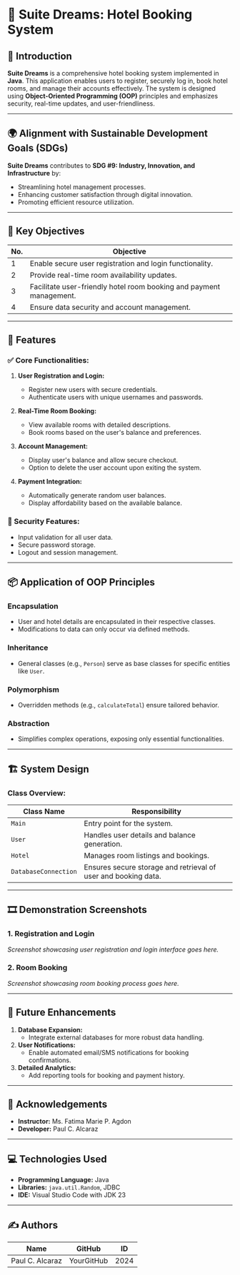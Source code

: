 # 🌟 Suite Dreams: Hotel Booking System

## 🏨 Introduction
**Suite Dreams** is a comprehensive hotel booking system implemented in **Java**. This application enables users to register, securely log in, book hotel rooms, and manage their accounts effectively. The system is designed using **Object-Oriented Programming (OOP)** principles and emphasizes security, real-time updates, and user-friendliness.

---

## 🌍 Alignment with Sustainable Development Goals (SDGs)
**Suite Dreams** contributes to **SDG #9: Industry, Innovation, and Infrastructure** by:
- Streamlining hotel management processes.
- Enhancing customer satisfaction through digital innovation.
- Promoting efficient resource utilization.

---

## 🎯 Key Objectives
| **No.** | **Objective** |
|---------|---------------|
| 1       | Enable secure user registration and login functionality. |
| 2       | Provide real-time room availability updates. |
| 3       | Facilitate user-friendly hotel room booking and payment management. |
| 4       | Ensure data security and account management. |

---

## 🚀 Features

### ✅ Core Functionalities:
1. **User Registration and Login:**
   - Register new users with secure credentials.
   - Authenticate users with unique usernames and passwords.

2. **Real-Time Room Booking:**
   - View available rooms with detailed descriptions.
   - Book rooms based on the user's balance and preferences.

3. **Account Management:**
   - Display user's balance and allow secure checkout.
   - Option to delete the user account upon exiting the system.

4. **Payment Integration:**
   - Automatically generate random user balances.
   - Display affordability based on the available balance.

### 🔐 Security Features:
- Input validation for all user data.
- Secure password storage.
- Logout and session management.

---

## 📦 Application of OOP Principles

### Encapsulation
- User and hotel details are encapsulated in their respective classes.
- Modifications to data can only occur via defined methods.

### Inheritance
- General classes (e.g., `Person`) serve as base classes for specific entities like `User`.

### Polymorphism
- Overridden methods (e.g., `calculateTotal`) ensure tailored behavior.

### Abstraction
- Simplifies complex operations, exposing only essential functionalities.

---

## 🏗 System Design

### Class Overview:
| **Class Name**          | **Responsibility**                |
|-------------------------|------------------------------------|
| `Main`                  | Entry point for the system.       |
| `User`                  | Handles user details and balance generation. |
| `Hotel`                 | Manages room listings and bookings. |
| `DatabaseConnection`    | Ensures secure storage and retrieval of user and booking data. |

---

## 🎞 Demonstration Screenshots

### 1. Registration and Login
*Screenshot showcasing user registration and login interface goes here.*

### 2. Room Booking
*Screenshot showcasing room booking process goes here.*

---

## 🚧 Future Enhancements

1. **Database Expansion:**
   - Integrate external databases for more robust data handling.
2. **User Notifications:**
   - Enable automated email/SMS notifications for booking confirmations.
3. **Detailed Analytics:**
   - Add reporting tools for booking and payment history.

---

## 🤝 Acknowledgements
- **Instructor:** Ms. Fatima Marie P. Agdon  
- **Developer:** Paul C. Alcaraz  

---

## 💻 Technologies Used

- **Programming Language:** Java  
- **Libraries:** `java.util.Random`, JDBC  
- **IDE:** Visual Studio Code with JDK 23  

---

## ✍️ Authors
| **Name**            | **GitHub**     | **ID**  |
|---------------------|----------------|---------|
| Paul C. Alcaraz     | YourGitHub     | 2024    |
